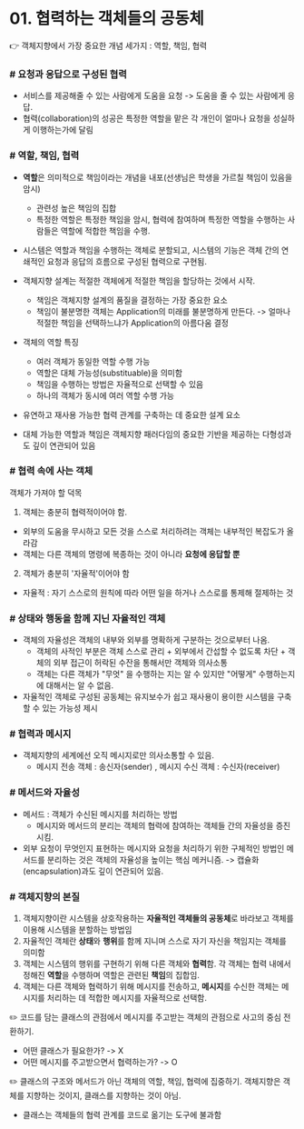 # 01. 협력하는 객체들의 공동체

👉 객체지향에서 가장 중요한 개념 세가지 : 역할, 책임, 협력

### # 요청과 응답으로 구성된 협력
* 서비스를 제공해줄 수 있는 사람에게 도움을 요청 -> 도움을 줄 수 있는 사람에게 응답.
* 협력(collaboration)의 성공은 특정한 역할을 맡은 각 개인이 얼마나 요청을 성실하게 이행하는가에 달림

### # 역할, 책임, 협력

* **역할**은 의미적으로 책임이라는 개념을 내포(선생님은 학생을 가르칠 책임이 있음을 암시)
  * 관련성 높은 책임의 집합
  * 특정한 역할은 특정한 책임을 암시, 협력에 참여하며 특정한 역할을 수행하는 사람들은 역할에 적합한 책임을 수행.

* 시스템은 역할과 책임을 수행하는 객체로 분할되고, 시스템의 기능은 객체 간의 연쇄적인 요청과 응답의 흐름으로 구성된 협력으로 구현됨.
* 객체지향 설계는 적절한 객체에게 적절한 책임을 할당하는 것에서 시작.
  * 책임은 객체지향 설계의 품질을 결정하는 가장 중요한 요소
  * 책임이 불분명한 객체는 Application의 미래를 불분명하게 만든다. -> 얼마나 적절한 책임을 선택하느냐가 Application의 아름다움 결정

* 객체의 역할 특징
  * 여러 객체가 동일한 역할 수행 가능
  * 역할은 대체 가능성(substituable)을 의미함
  * 책임을 수행하는 방법은 자율적으로 선택할 수 있음
  * 하나의 객체가 동시에 여러 역할 수행 가능
  

* 유연하고 재사용 가능한 협력 관계를 구축하는 데 중요한 설계 요소
* 대체 가능한 역할과 책임은 객체지향 패러다임의 중요한 기반을 제공하는 다형성과도 깊이 연관되어 있음

### # 협력 속에 사는 객체
객체가 가져야 할 덕목
1. 객체는 충분히 협력적이어야 함.
  * 외부의 도움을 무시하고 모든 것을 스스로 처리하려는 객체는 내부적인 복잡도가 올라감
  * 객체는 다른 객체의 명령에 복종하는 것이 아니라 **요청에 응답할 뿐**
 
2. 객체가 충분히 '자율적'이어야 함
  * 자율적 : 자기 스스로의 원칙에 따라 어떤 일을 하거나 스스로를 통제해 절제하는 것

### # 상태와 행동을 함께 지닌 자율적인 객체
* 객체의 자율성은 객체의 내부와 외부를 명확하게 구분하는 것으로부터 나옴.
  * 객체의 사적인 부분은 객체 스스로 관리 + 외부에서 간섭할 수 없도록 차단 + 객체의 외부 접근이 허락된 수잔을 통해서만 객체와 의사소통
  * 객체는 다른 객체가 "무엇" 을 수행하는 지는 알 수 있지만 "어떻게" 수행하는지에 대해서는 알 수 없음.
* 자율적인 객체로 구성된 공동체는 유지보수가 쉽고 재사용이 용이한 시스템을 구축할 수 있는 가능성 제시


### # 협력과 메시지
* 객체지향의 세계에선 오직 메시지로만 의사소통할 수 있음.
  * 메시지 전송 객체 : 송신자(sender) , 메시지 수신 객체 : 수신자(receiver)

### # 메서드와 자율성
* 메서드 : 객체가 수신된 메시지를 처리하는 방법
   * 메시지와 메서드의 분리는 객체의 협력에 참여하는 객체들 간의 자율성을 증진시킴.
* 외부 요청이 무엇인지 표현하는 메시지와 요청을 처리하기 위한 구체적인 방법인 메서드를 분리하는 것은 객체의 자율성을 높이는 핵심 메커니즘. -> 캡슐화(encapsulation)과도 깊이 연관되어 있음.

### # 객체지향의 본질
1. 객체지향이란 시스템을 상호작용하는 **자율적인 객체들의 공동체**로 바라보고 객체를 이용해 시스템을 분할하는 방법임
2. 자율적인 객체란 **상태**와 **행위**를 함께 지니며 스스로 자기 자신을 책임지는 객체를 의미함
3. 객체는 시스템의 행위를 구현하기 위해 다른 객체와 **협력**함. 각 객체는 협력 내에서 정해진 **역할**을 수행하며 역할은 관련된 **책임**의 집합임.
4. 객체는 다른 객체와 협력하기 위해 메시지를 전송하고, **메시지**를 수신한 객체는 메시지를 처리하는 데 적합한 메시지를 자율적으로 선택함.

✏️ 코드를 담는 클래스의 관점에서 메시지를 주고받는 객체의 관점으로 사고의 중심 전환하기.
  * 어떤 클래스가 필요한가? -> X
  * 어떤 메시지를 주고받으면서 협력하는가? -> O

✏️  클래스의 구조와 메서드가 아닌 객체의 역할, 책임, 협력에 집중하기. 객체지향은 객체를 지향하는 것이지, 클래스를 지향하는 것이 아님.
  * 클래스는 객체들의 협력 관계를 코드로 옮기는 도구에 불과함

